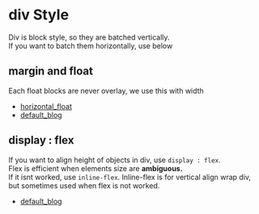 # div Style

Div is block style, so they are batched vertically.<br>If you want to batch them horizontally, use below

## margin and float

Each float blocks are never overlay, we use this with width
 - [horizontal_float](https://github.com/syleLim/CSS_Project/tree/master/DIV_LAYOUT/horizontal_float)
 - [default_blog](https://github.com/syleLim/CSS_Project/tree/master/DIV_LAYOUT/default_blog)


## display : flex

If you want to align height of objects in div, use `display : flex`.<br>Flex is efficient when elements size are **ambiguous.**<br>If it isnt worked, use `inline-flex`. Inline-flex is for vertical align wrap div, but sometimes used when flex is not worked.
 - [default_blog](https://github.com/syleLim/CSS_Project/tree/master/DIV_LAYOUT/default_blog)

